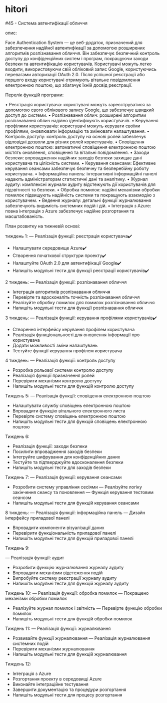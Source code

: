 # hitori
#45 - Система автентифікації обличчя

опис:

Face Authentication System — це веб-додаток, призначений для забезпечення надійної автентифікації за допомогою розширених алгоритмів розпізнавання обличчя. Він забезпечує безпечний контроль доступу до конфіденційних систем і програм, покращуючи заходи безпеки та автентифікацію користувачів. Користувачі можуть легко входити, використовуючи свій обліковий запис Google, користуючись перевагами авторизації OAuth 2.0. Після успішної реєстрації або першого входу користувачі отримують вітальне повідомлення електронною поштою, що збагачує їхній досвід реєстрації.

Перелік функцій програми:

• Реєстрація користувача: користувачі можуть зареєструватися за допомогою свого облікового запису Google, що забезпечує швидкий доступ до системи.
• Розпізнавання облич: розширені алгоритми розпізнавання облич надійно ідентифікують користувачів.
• Керування профілями користувачів: користувачі можуть керувати своїми профілями, оновлювати інформацію та змінювати налаштування.
• Контроль доступу: контроль доступу на основі ролей забезпечує відповідні дозволи для різних ролей користувачів.
• Сповіщення електронною поштою: автоматичні сповіщення електронною поштою містять оновлення, сповіщення та вітальні повідомлення.
• Заходи безпеки: впровадження надійних заходів безпеки захищає дані користувача та цілісність системи.
• Керування сеансами: Ефективне керування сеансами забезпечує безпечну та безперебійну роботу користувача.
• Інформаційна панель: інтерактивні інформаційні панелі надають адміністраторам статистичні дані та аналітику.
• Журнал аудиту: комплексні журнали аудиту відстежують дії користувачів для підзвітності та безпеки.
• Обробка помилок: надійні механізми обробки помилок підвищують надійність системи та покращують взаємодію з користувачем.
• Ведення журналу: детальні функції журналювання забезпечують видимість системних подій і дій.
• Інтеграція з Azure: повна інтеграція з Azure забезпечує надійне розгортання та масштабованість.

План розвитку на тижневій основі:

тиждень 1:
— Реалізація функції: реєстрація користувача✔️
- Налаштувати середовище Azure✔️
- Створення початкової структури проекту✔️
- Налаштуйте OAuth 2.0 для автентифікації Google✔️
- Напишіть модульні тести для функції реєстрації користувачів✔️

2 тиждень:
— Реалізація функції: розпізнавання обличчя
- Інтеграція алгоритмів розпізнавання обличчя
- Перевірте та вдосконаліть точність розпізнавання обличчя
- Реалізуйте обробку помилок для помилок розпізнавання обличчя
- Напишіть модульні тести для функції розпізнавання обличчя

3 тиждень:
— Реалізація функції: керування профілями користувачів✔️
- Створення інтерфейсу керування профілем користувача
- Реалізація функціональності для оновлення інформації про користувача
- Додати можливості зміни налаштувань
- Тестуйте функції керування профілем користувача

4 тиждень:
— Реалізація функції: контроль доступу
- Розробка рольової системи контролю доступу
- Реалізація функції призначення ролей
- Перевірити механізми контролю доступу
- Напишіть модульні тести для функцій контролю доступу

Тиждень 5:
— Реалізація функції: сповіщення електронною поштою
- Налаштувати службу сповіщень електронною поштою
- Впровадити функцію вітального електронного листа
- Перевірте систему сповіщень електронною поштою
- Напишіть модульні тести для функцій сповіщень електронною поштою

Тиждень 6:
- Реалізація функції: заходи безпеки
- Посилити впровадження заходів безпеки
- Інтегруйте шифрування для конфіденційних даних
- Тестуйте та підтверджуйте вдосконалення безпеки
- Напишіть модульні тести для заходів безпеки

Тиждень 7:
— Реалізація функції: керування сеансами
- Розробити систему управління сесіями
— Реалізуйте логіку закінчення сеансу та поновлення
— Функція керування тестовим сеансом
- Напишіть модульні тести для функцій керування сеансами

8 тиждень:
— Реалізація функції: інформаційна панель
— Дизайн інтерфейсу приладової панелі
- Впровадити компоненти візуалізації даних
- Перевірити функціональність приладової панелі
- Напишіть модульні тести для функцій приладової панелі

Тиждень 9:

— Реалізація функції: аудит
- Розробити функцію журналювання журналу аудиту
- Впровадити механізми відстеження подій
- Випробуйте систему реєстрації журналу аудиту
- Напишіть модульні тести для функцій журналу аудиту

Тиждень 10:
— Реалізація функції: обробка помилок
— Покращено механізми обробки помилок
- Реалізуйте журнал помилок і звітність
— Перевірте функцію обробки помилок
- Напишіть модульні тести для функцій обробки помилок

Тиждень 11:
— Реалізація функції: журналювання
- Розвивайте функції журналювання
— Реалізація журналювання системних подій
- Перевірити механізми журналювання
- Напишіть модульні тести для функцій журналювання

Тиждень 12:

- Інтеграція з Azure
- Розгортання проекту в середовищі Azure
- Виконайте інтеграційне тестування
- Завершити документацію та процедури розгортання
- Напишіть модульні тести для процесу розгортання
